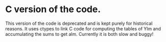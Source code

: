 # C version of the code.

This version of the code is deprecated and is kept purely for historical reasons.  It uses ctypes to link C code for computing the tables of Ylm and accumulating the sums to get alm.  Currently it is both slow and buggy!
